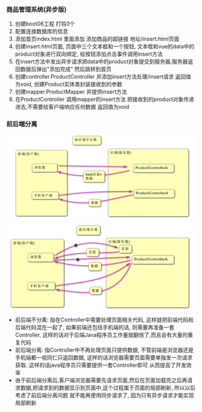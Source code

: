 ### 商品管理系统(异步版)

1. 创建boot06工程  打钩3个   
2. 配置连接数据库的信息 
3. 添加首页index.html   里面添加  添加商品的超链接  地址/insert.html页面
4. 创建insert.html页面, 页面中三个文本框和一个按钮,  文本框和vue的data中的product对象进行双向绑定, 给按钮添加点击事件调用insert方法
5. 在insert方法中发出异步请求把data中的product对象提交到服务器,服务器返回数据后弹出"添加完成" 然后跳转到首页
6. 创建controller.ProductController 并添加insert方法处理/insert请求 返回值为void, 创建Product实体类封装接收到的参数
7. 创建mapper.ProductMapper 并提供insert方法 
8. 在ProductController 调用mapper的insert方法 把接收到的product对象传递进去,不需要给客户端响应任何数据 返回值为void





### 前后端分离

<img src="day04.assets/image-20220909113908562.png" alt="image-20220909113908562" style="zoom:50%;" />

![image-20220909114353599](day04.assets/image-20220909114353599.png)

- 前后端不分离: 指在Controller中需要处理页面相关代码, 这样就把前端代码和后端代码混在一起了, 如果前端还包括手机端的话, 则需要再准备一套Controller, 这样的话对于后端Java程序员工作量就翻倍了,而且会有大量的重复代码  
- 前后端分离: 指Controller中不再处理页面只提供数据, 不管前端是浏览器还是手机端都一视同仁只返回数据,  这样的话浏览器需要页面需要单独发一次请求获取.  这样的话java程序员只需要提供一套Controller即可 从而提高了开发效率
- 由于前后端分离后,客户端浏览器需要先请求页面,然后在页面加载完之后再请求数据,把请求到的数据显示到页面中,这个过程属于页面的局部刷新, 所以以后考虑了前后端分离问题 就不能再使用同步请求了, 因为只有异步请求才能实现局部刷新